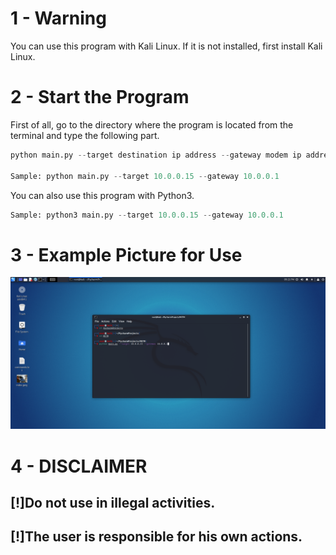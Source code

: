 # 1 - Warning

You can use this program with Kali Linux. If it is not installed, first install Kali Linux.
# 2 - Start the Program
First of all, go to the directory where the program is located from the terminal and type the following part.
```python
python main.py --target destination ip address --gateway modem ip address

Sample: python main.py --target 10.0.0.15 --gateway 10.0.0.1
```
You can also use this program with Python3.
```python
Sample: python3 main.py --target 10.0.0.15 --gateway 10.0.0.1
```

# 3 - Example Picture for Use
![alt text](https://raw.githubusercontent.com/BahadirDogrusoz/Man-In-The-Middle/main/Screenshot_2022-01-27_21_21_36.png)

# 4 - DISCLAIMER
## [!]Do not use in illegal activities.
## [!]The user is responsible for his own actions.
